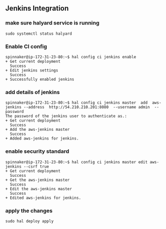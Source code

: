 ## Jenkins Integration 

### make sure halyard service is running 

```
sudo systemctl status halyard
```

### Enable CI config

```
spinnaker@ip-172-31-23-80:~$ hal config ci jenkins enable 
+ Get current deployment
  Success
+ Edit jenkins settings
  Success
+ Successfully enabled jenkins

```

### add details of jenkins 

```
spinnaker@ip-172-31-23-80:~$ hal config ci jenkins master  add  aws-jenkins --address  http://54.210.210.201:8080  --username admin  --password
The password of the jenkins user to authenticate as.: 
+ Get current deployment
  Success
+ Add the aws-jenkins master
  Success
+ Added aws-jenkins for jenkins.
```

###  enable security standard 

```
spinnaker@ip-172-31-23-80:~$ hal config ci jenkins master edit aws-jenkins --csrf true 
+ Get current deployment
  Success
+ Get the aws-jenkins master
  Success
+ Edit the aws-jenkins master
  Success
+ Edited aws-jenkins for jenkins.
```

### apply the changes 

```
sudo hal deploy apply 
```


